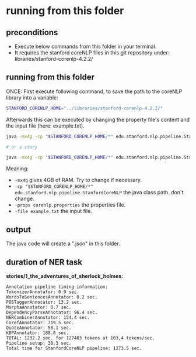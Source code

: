 # running from this folder

## preconditions

- Execute below commands from this folder in your terminal.
- It requires the stanford coreNLP files in this git repository under: libraries/stanford-corenlp-4.2.2/

## running from this folder

ONCE: First execute following command, to save the path to the coreNLP library into a variable:

```bash
STANFORD_CORENLP_HOME="../libraries/stanford-corenlp-4.2.2/"
```

Afterwards this can be executed by changing the property file's content and the input file (here: example.txt).

```bash
java -mx4g -cp "$STANFORD_CORENLP_HOME/*" edu.stanford.nlp.pipeline.StanfordCoreNLP -props corenlp.properties -file example.txt

# or a story

java -mx4g -cp "$STANFORD_CORENLP_HOME/*" edu.stanford.nlp.pipeline.StanfordCoreNLP -props corenlp.properties -file "../../dataset/processed/stories/1_the_adventures_of_sherlock_holmes/a_case_of_identity.txt"
```

Meaning:

- `-mx4g` gives 4GB of RAM. Try to change if necessary.
- `-cp "$STANFORD_CORENLP_HOME/*" edu.stanford.nlp.pipeline.StanfordCoreNLP` the java class path. don't change.
- `-props corenlp.properties` the properties file.
- `-file example.txt` the input file.


## output

The java code will create a "<input-file-name>.json" in this folder.


## duration of NER task

**stories/1_the_adventures_of_sherlock_holmes:**

```
Annotation pipeline timing information:
TokenizerAnnotator: 0.9 sec.
WordsToSentencesAnnotator: 0.2 sec.
POSTaggerAnnotator: 13.2 sec.
MorphaAnnotator: 0.7 sec.
DependencyParseAnnotator: 96.4 sec.
NERCombinerAnnotator: 154.4 sec.
CorefAnnotator: 719.5 sec.
QuoteAnnotator: 58.1 sec.
KBPAnnotator: 188.8 sec.
TOTAL: 1232.2 sec. for 127403 tokens at 103,4 tokens/sec.
Pipeline setup: 30.3 sec.
Total time for StanfordCoreNLP pipeline: 1273.5 sec.
```